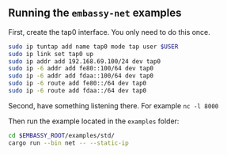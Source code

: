 
## Running the `embassy-net` examples

First, create the tap0 interface. You only need to do this once.

```sh
sudo ip tuntap add name tap0 mode tap user $USER
sudo ip link set tap0 up
sudo ip addr add 192.168.69.100/24 dev tap0
sudo ip -6 addr add fe80::100/64 dev tap0
sudo ip -6 addr add fdaa::100/64 dev tap0
sudo ip -6 route add fe80::/64 dev tap0
sudo ip -6 route add fdaa::/64 dev tap0
```

Second, have something listening there. For example `nc -l 8000`

Then run the example located in the `examples` folder:

```sh
cd $EMBASSY_ROOT/examples/std/
cargo run --bin net -- --static-ip
```